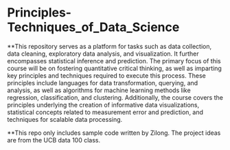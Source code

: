 # Principles-Techniques_of_Data_Science
**This repository serves as a platform for tasks such as data collection, data cleaning, exploratory data analysis, and visualization. It further encompasses statistical inference and prediction. The primary focus of this course will be on fostering quantitative critical thinking, as well as imparting key principles and techniques required to execute this process. These principles include languages for data transformation, querying, and analysis, as well as algorithms for machine learning methods like regression, classification, and clustering. Additionally, the course covers the principles underlying the creation of informative data visualizations, statistical concepts related to measurement error and prediction, and techniques for scalable data processing.

**This repo only includes sample code written by Zilong. The project ideas are from the UCB data 100 class.
